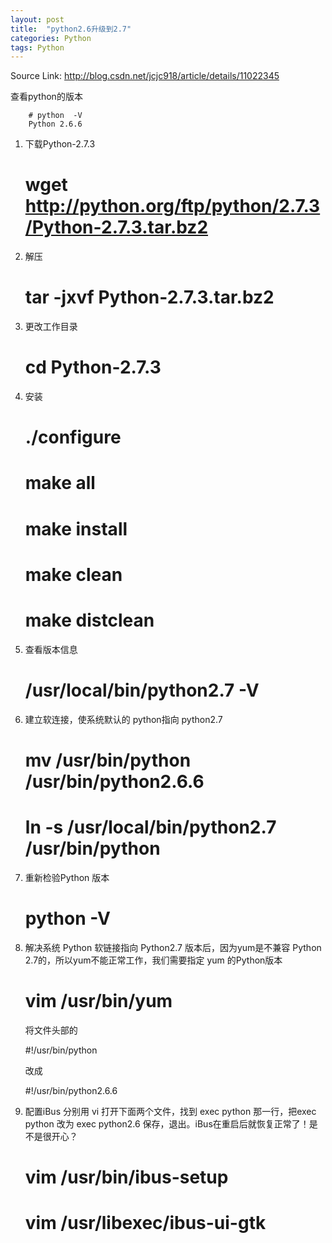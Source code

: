 ```yaml
---
layout: post
title:  "python2.6升级到2.7"
categories: Python
tags: Python
---
```


Source Link: http://blog.csdn.net/jcjc918/article/details/11022345

查看python的版本

```
    # python  -V    
    Python 2.6.6  
```

1. 下载Python-2.7.3
    
    # wget http://python.org/ftp/python/2.7.3/Python-2.7.3.tar.bz2  

2. 解压

    # tar -jxvf Python-2.7.3.tar.bz2  

3. 更改工作目录

    # cd Python-2.7.3  

4. 安装

    # ./configure  
    # make all   
    # make install  
    # make clean  
    # make distclean  

5. 查看版本信息

    # /usr/local/bin/python2.7 -V  

6. 建立软连接，使系统默认的 python指向 python2.7

    # mv /usr/bin/python /usr/bin/python2.6.6  
    # ln -s /usr/local/bin/python2.7 /usr/bin/python  

7. 重新检验Python 版本
 
    # python -V  


8. 解决系统 Python 软链接指向 Python2.7 版本后，因为yum是不兼容 Python 2.7的，所以yum不能正常工作，我们需要指定 yum 的Python版本

    # vim /usr/bin/yum  

    将文件头部的

    #!/usr/bin/python

    改成

    #!/usr/bin/python2.6.6

9. 配置iBus
分别用 vi 打开下面两个文件，找到 exec python 那一行，把exec python 改为 exec python2.6 保存，退出。iBus在重启后就恢复正常了！是不是很开心？


    # vim /usr/bin/ibus-setup 
    # vim /usr/libexec/ibus-ui-gtk 

